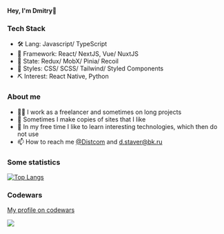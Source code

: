 <strong>Hey, I'm Dmitry</strong>👋

### Tech Stack

- 🛠 Lang: Javascript/ TypeScript
- 🤖 Framework: React/ NextJS, Vue/ NuxtJS
- 🔗 State: Redux/ MobX/ Pinia/ Recoil
- 👚 Styles: CSS/ SCSS/ Tailwind/ Styled Components
- ⛏ Interest: React Native, Python

### About me

- 👨‍💻 I work as a freelancer and sometimes on long projects
- 🔮 Sometimes I make copies of sites that I like
- 🌃 In my free time I like to learn interesting technologies, which then do not use
- 📫 How to reach me <a href="https://t.me/Distcom">@Distcom</a> and d.staver@bk.ru

### Some statistics 

[![Top Langs](https://github-readme-stats.vercel.app/api/top-langs/?username=distDev&layout=compact)](https://github.com/distDev/github-readme-stats)

### Codewars
<a href="https://www.codewars.com/users/distcom">My profile on codewars</a>

[![](https://github-readme-codewars-stats.herokuapp.com/api/?username=distcom&badge&colormode=dark_mode)](https://www.codewars.com/users/distcom/badges/large)

<!---
distDev/distDev is a ✨ special ✨ repository because its `README.md` (this file) appears on your GitHub profile.
You can click the Preview link to take a look at your changes.
--->
